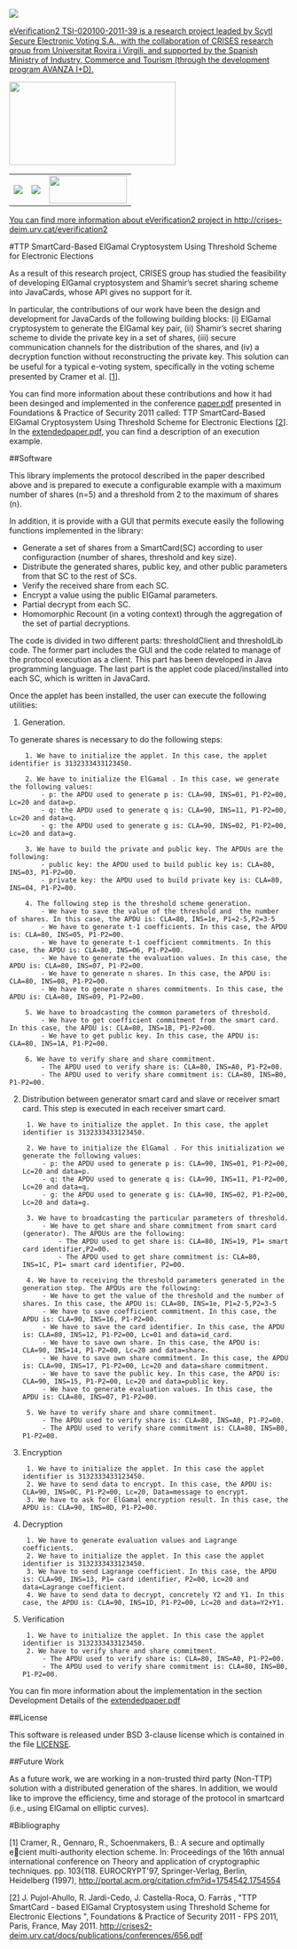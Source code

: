 <a href="http://crises-deim.urv.cat/everification2/" target="_blank"><img src="https://raw.github.com/CRISES-URV/eVerification-2/master/figures/logoeverification2.png" />

eVeriﬁcation2 TSI-020100-2011-39 is a research project leaded by Scytl Secure Electronic Voting S.A.,
with the collaboration of CRISES research group from Universitat Rovira i Virgili, and supported by 
the Spanish Ministry of Industry, Commerce and Tourism (through the development program AVANZA I+D).

<a href="https://www.planavanza.es" target="_blank"><img src="https://raw.github.com/CRISES-URV/eVerification-2/master/figures/logo_planAvanza2.png"  width="300" height="150">

<center><table border="0">
<tr><td><a href="http://www.scytl.es" target="_blank"><img src=https://raw.github.com/CRISES-URV/eVerification-2/master/figures/logoScytl.png border="0"></td>
<td><a href="http://www.urv.cat" target="_blank"><img src=https://raw.github.com/CRISES-URV/eVerification-2/master/figures/logoURV.png border="0"></td>
<td><a href="http://crises-deim.urv.cat" target="_blank"><img src=https://raw.github.com/CRISES-URV/eVerification-2/master/figures/logoCrises.png width="140" height="50" border="0"></td></tr>
</table></center>

You can find more information about eVerification2 project in http://crises-deim.urv.cat/everification2

#TTP SmartCard-Based ElGamal Cryptosystem Using Threshold Scheme for Electronic Elections

As a result of this research project, CRISES group has studied the feasibility of developing ElGamal 
cryptosystem and Shamir’s secret sharing scheme into JavaCards, whose API gives no support for it.

In particular, the contributions of our work have been the design and development for JavaCards of
the following building blocks: (i) ElGamal cryptosystem to generate the ElGamal key pair, (ii) Shamir’s 
secret sharing scheme to divide the private key in a set of shares, (iii) secure communication channels 
for the distribution of the shares, and (iv) a decryption function without reconstructing the private key. 
This solution can be useful for a typical e-voting system, speciﬁcally in the voting scheme presented by 
Cramer et al. [<a href="#ref1">1</a>].

You can find more information about these contributions and how it had been desinged and implemented in the 
conference <a href="https://raw.github.com/CRISES-URV/eVerification-2/master/paper.pdf">paper.pdf</a> presented in Foundations & Practice of Security 2011 called: TTP SmartCard-Based ElGamal 
Cryptosystem Using Threshold Scheme for Electronic Elections [<a href="#ref2">2</a>]. In the <a href="https://raw.github.com/CRISES-URV/eVerification-2/master/extendedpaper.pdf">extendedpaper.pdf</a>, you can find a 
description of an execution example.


##Software

This library implements the protocol described in the paper described above and is prepared to execute a 
configurable example with a maximum number of shares (n=5) and a threshold from 2 to the maximum of shares (n).

In addition, it is provide with a GUI that permits execute easily the following functions implemented in the library:
- Generate a set of shares from a SmartCard(SC) according to user configuraction (number of shares, threshold and key size).
- Distribute the generated shares, public key, and other public parameters from that SC to the rest of SCs.
- Verify the received share from each SC. 
- Encrypt a value using the public ElGamal parameters.
- Partial decrypt from each SC.
- Homomorphic Recount (in a voting context) through the aggregation of the set of partial decryptions.

The code is divided in two different parts: thresholdClient and thresholdLib code.
The former part includes the GUI and the code related to manage of the protocol execution as a client. This part has been developed
in Java programming language.
The last part is the applet code placed/installed into each SC, which is written in JavaCard.

<!--TODO: afegir figures esquemes-->

Once the applet has been installed, the user can execute the following utilities:

1. Generation.
    		
To generate shares is necessary to do the following steps:
		
		1. We have to initialize the applet. In this case, the applet identifier is 3132333433123450.
		
		2. We have to initialize the ElGamal . In this case, we generate the following values:
			- p: the APDU used to generate p is: CLA=90, INS=01, P1-P2=00, Lc=20 and data=p. 
			- q: the APDU used to generate q is: CLA=90, INS=11, P1-P2=00, Lc=20 and data=q. 
			- g: the APDU used to generate g is: CLA=90, INS=02, P1-P2=00, Lc=20 and data=g. 

		3. We have to build the private and public key. The APDUs are the following:
			- public key: the APDU used to build public key is: CLA=80, INS=03, P1-P2=00.
			- private key: the APDU used to build private key is: CLA=80, INS=04, P1-P2=00. 

		4. The following step is the threshold scheme generation.
			- We have to save the value of the threshold and  the number of shares. In this case, the APDU is: CLA=80, INS=1e, P1=2-5,P2=3-5
			- We have to generate t-1 coefficients. In this case, the APDU is: CLA=80, INS=05, P1-P2=00.
			- We have to generate t-1 coefficient commitments. In this case, the APDU is: CLA=80, INS=06, P1-P2=00.
			- We have to generate the evaluation values. In this case, the APDU is: CLA=80, INS=07, P1-P2=00.
			- We have to generate n shares. In this case, the APDU is: CLA=80, INS=08, P1-P2=00.
			- We have to generate n shares commitments. In this case, the APDU is: CLA=80, INS=09, P1-P2=00.

		5. We have to broadcasting the common parameters of threshold.
			- We have to get coefficient commitment from the smart card. In this case, the APDU is: CLA=80, INS=1B, P1-P2=00.
			- We have to get public key. In this case, the APDU is: CLA=80, INS=1A, P1-P2=00.

		6. We have to verify share and share commitment.
			- The APDU used to verify share is: CLA=80, INS=A0, P1-P2=00.
			- The APDU used to verify share commitment is: CLA=80, INS=B0, P1-P2=00.

    
2. Distribution between generator smart card and slave or receiver smart card. This step is executed in each receiver smart card.

		1. We have to initialize the applet. In this case, the applet identifier is 3132333433123450.

		2. We have to initialize the ElGamal . For this initialization we generate the following values:
			- p: the APDU used to generate p is: CLA=90, INS=01, P1-P2=00, Lc=20 and data=p. 
			- q: the APDU used to generate q is: CLA=90, INS=11, P1-P2=00, Lc=20 and data=q. 
			- g: the APDU used to generate g is: CLA=90, INS=02, P1-P2=00, Lc=20 and data=g. 

		3. We have to broadcasting the particular parameters of threshold.
			- We have to get share and share commitment from smart card (generator). The APDUs are the following:
				- The APDU used to get share is: CLA=80, INS=19, P1= smart card identifier,P2=00.
				- The APDU used to get share commitment is: CLA=80, INS=1C, P1= smart card identifier, P2=00.

		4. We have to receiving the threshold parameters generated in the generation step. The APDUs are the following:
			- We have to get the value of the threshold and the number of shares. In this case, the APDU is: CLA=80, INS=1e, P1=2-5,P2=3-5
			- We have to save coefficient commitment. In this case, the APDU is: CLA=90, INS=16, P1-P2=00.
			- We have to save the card identifier. In this case, the APDU is: CLA=80, INS=12, P1-P2=00, Lc=01 and data=id_card.
			- We have to save own share. In this case, the APDU is: CLA=90, INS=14, P1-P2=00, Lc=20 and data=share.
			- We have to save own share commitment. In this case, the APDU is: CLA=90, INS=17, P1-P2=00, Lc=20 and data=share commitment.
			- We have to save the public key. In this case, the APDU is: CLA=90, INS=15, P1-P2=00, Lc=20 and data=public key.
			- We have to generate evaluation values. In this case, the APDU is: CLA=80, INS=07, P1-P2=00.

		5. We have to verify share and share commitment.
			- The APDU used to verify share is: CLA=80, INS=A0, P1-P2=00.
			- The APDU used to verify share commitment is: CLA=80, INS=B0, P1-P2=00.


3. Encryption

		1. We have to initialize the applet. In this case the applet identifier is 3132333433123450.
		2. We have to send data to encrypt. In this case, the APDU is: CLA=90, INS=0C, P1-P2=00, Lc=20, Data=message to encrypt.
		3. We have to ask for ElGamal encryption result. In this case, the APDU is: CLA=90, INS=0D, P1-P2=00.


4. Decryption

		1. We have to generate evaluation values and Lagrange coefficients.
		2. We have to initialize the applet. In this case the applet identifier is 3132333433123450.
		3. We have to send Lagrange coefficient. In this case, the APDU is: CLA=90, INS=13, P1= card identifier, P2=00, Lc=20 and data=Lagrange coefficient.
		4. We have to send data to decrypt, concretely Y2 and Y1. In this case, the APDU is: CLA=90, INS=1D, P1-P2=00, Lc=20 and data=Y2+Y1.


5. Verification

		1. We have to initialize the applet. In this case the applet identifier is 3132333433123450.
		2. We have to verify share and share commitment.
			- The APDU used to verify share is: CLA=80, INS=A0, P1-P2=00.
			- The APDU used to verify share commitment is: CLA=80, INS=B0, P1-P2=00.


You can fin more information about the implementation in the section Development Details of the <a href="https://raw.github.com/CRISES-URV/eVerification-2/master/extendedpaper.pdf">extendedpaper.pdf</a>


##License

This software is released under BSD 3-clause license which is contained in the file <a href="https://github.com/CRISES-URV/eVerification-2/blob/master/LICENSE">LICENSE</a>.


##Future Work

As a future work, we are working in a non-trusted third party (Non-TTP)
solution with a distributed generation of the shares. In addition, we would like
to improve the eﬃciency, time and storage of the protocol in smartcard (i.e.,
using ElGamal on elliptic curves).


#Bibliography

<a name="ref1"></a>[1] Cramer, R., Gennaro, R., Schoenmakers, B.: A secure and optimally ecient
multi-authority election scheme. In: Proceedings of the 16th annual international
conference on Theory and application of cryptographic techniques. pp. 103{118.
EUROCRYPT'97, Springer-Verlag, Berlin, Heidelberg (1997), 
http://portal.acm.org/citation.cfm?id=1754542.1754554

<a name="ref2"></a>[2] J. Pujol-Ahullo, R. Jardi-Cedo, J. Castella-Roca, O. Farràs , 
"TTP SmartCard - based ElGamal Cryptosystem using Threshold Scheme for Electronic Elections ", 
Foundations & Practice of Security 2011 - FPS 2011, Paris, France, May 2011. 
http://crises2-deim.urv.cat/docs/publications/conferences/656.pdf

